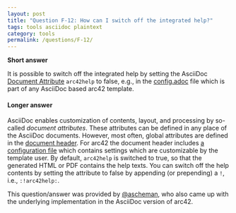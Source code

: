```yaml
---
layout: post
title: "Question F-12: How can I switch off the integrated help?"
tags: tools asciidoc plaintext
category: tools
permalink: /questions/F-12/
---
```


**Short answer**

It is possible to switch off the integrated help by setting the AsciiDoc [Document Attribute](https://docs.asciidoctor.org/asciidoc/latest/attributes/document-attributes/) `arc42help` to false, e.g., in the [config.adoc](https://github.com/arc42/arc42-template/blob/d45afa79b29e49314cf9fc9ff21ab4527e4454c9/EN/asciidoc/src/config.adoc?plain=1#L10) file which is part of any AsciiDoc based arc42 template.

#### Longer answer

AsciiDoc enables customization of contents, layout, and processing by so-called _document attributes_.
These attributes can be defined in any place of the AsciiDoc documents.
However, most often, global attributes are defined in the [document header](https://docs.asciidoctor.org/asciidoc/latest/document/header/).
For arc42 the document header includes [a configuration file](https://github.com/arc42/arc42-template/blob/d45afa79b29e49314cf9fc9ff21ab4527e4454c9/EN/asciidoc/arc42-template.adoc?plain=1#L7) which contains settings which are customizable by the template user.
By default, `arc42help` is switched to true, so that the generated HTML or PDF contains the help texts.
You can switch off the help contents by setting the attribute to false by appending (or prepending) a `!`, i.e., `:!arc42help:`.

This question/answer was provided by [@ascheman](https://github.com/ascheman), who also came up with the underlying implementation in the AsciiDoc version of arc42. 